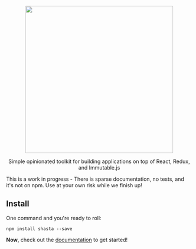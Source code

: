 <p align='center'>
  <img src='https://cloud.githubusercontent.com/assets/425716/12767211/d7fa856c-c9bc-11e5-82cb-99cf540330cb.png' width='400'/>
  <p align='center'>Simple opinionated toolkit for building applications on top of React, Redux, and Immutable.js</p>
</p>

This is a work in progress - There is sparse documentation, no tests, and it's not on npm. Use at your own risk while we finish up!

## Install

One command and you're ready to roll:

```
npm install shasta --save
```

**Now**, check out the [documentation](http://shasta.tools/shasta/docs) to get started!

[downloads-image]: http://img.shields.io/npm/dm/shasta.svg
[npm-url]: https://npmjs.org/package/shasta
[npm-image]: http://img.shields.io/npm/v/shasta.svg

[travis-url]: https://travis-ci.org/shastajs/shasta
[travis-image]: https://travis-ci.org/shastajs/shasta.png?branch=master
